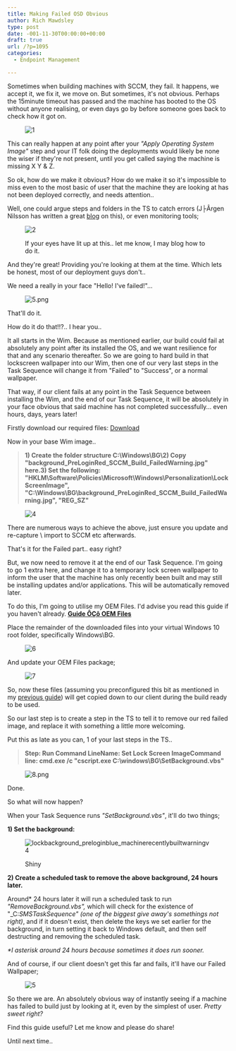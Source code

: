 ```yaml
---
title: Making Failed OSD Obvious
author: Rich Mawdsley
type: post
date: -001-11-30T00:00:00+00:00
draft: true
url: /?p=1095
categories:
  - Endpoint Management

---
```

Sometimes when building machines with SCCM, they fail. It happens, we accept it, we fix it, we move on. But sometimes, it's not obvious. Perhaps the 15minute timeout has passed and the machine has booted to the OS without anyone realising, or even days go by before someone goes back to check how it got on.

<div class="wp-block-image">
  <figure class="aligncenter"><img src="https://richmawdsleyblog.files.wordpress.com/2017/02/11.png" alt="1" class="wp-image-288" /></figure>
</div>

This can really happen at any point after your _"Apply Operating System Image"_ step and your IT folk doing the deployments would likely be none the wiser if they're not present, until you get called saying the machine is missing X Y & Z.

So ok, how do we make it obvious? How do we make it so it's impossible to miss even to the most basic of user that the machine they are looking at has not been deployed correctly, and needs attention..

Well, one could argue steps and folders in the TS to catch errors (J├Ârgen Nilsson has written a great <a href="https://t.co/WNfjA0Fq3G" target="_blank" rel="noreferrer noopener">blog</a> on this), or even monitoring tools;<figure class="wp-block-image alignnone size-full wp-image-297">

<img src="https://richmawdsleyblog.files.wordpress.com/2017/02/2.png" alt="2" class="wp-image-297" /> <figcaption>If your eyes have lit up at this.. let me know, I may blog how to do it.</figcaption></figure> 

And they're great! Providing you're looking at them at the time. Which lets be honest, most of our deployment guys don't..

We need a really in your face "Hello! I've failed!"…<figure class="wp-block-image">

<img src="https://richmawdsleyblog.files.wordpress.com/2017/02/51.png" alt="5.png" class="wp-image-325" /> </figure> 

That'll do it.

How do it do that!!?.. I hear you..

It all starts in the Wim. Because as mentioned earlier, our build could fail at absolutely any point after its installed the OS, and we want resilience for that and any scenario thereafter. So we are going to hard build in that lockscreen wallpaper into our Wim, then one of our very last steps in the Task Sequence will change it from "Failed" to "Success", or a normal wallpaper.

That way, if our client fails at any point in the Task Sequence between installing the Wim, and the end of our Task Sequence, it will be absolutely in your face obvious that said machine has not completed successfully… even hours, days, years later!

Firstly download our required files: [Download][1]

Now in your base Wim image..

<blockquote class="wp-block-quote">
  <p>
    <strong>1) Create the folder structure C:\Windows\BG\</strong><strong>2) Copy "background_PreLoginRed_SCCM_Build_FailedWarning.jpg" here.</strong><strong>3) Set the following: "HKLM\Software\Policies\Microsoft\Windows\Personalization\LockScreenImage", "C:\Windows\BG\background_PreLoginRed_SCCM_Build_FailedWarning.jpg", "REG_SZ"</strong>
  </p>
</blockquote><figure class="wp-block-image">

<img src="https://richmawdsleyblog.files.wordpress.com/2017/02/4.png" alt="4" class="wp-image-338" /> </figure> 

There are numerous ways to achieve the above, just ensure you update and re-capture \ import to SCCM etc afterwards.

That's it for the Failed part.. easy right?

But, we now need to remove it at the end of our Task Sequence. I'm going to go 1 extra here, and change it to a temporary lock screen wallpaper to inform the user that the machine has only recently been built and may still be installing updates and/or applications. This will be automatically removed later.

To do this, I'm going to utilise my OEM Files. I'd advise you read this guide if you haven't already. **<a href="https://richmawdsleyblog.wordpress.com/2017/01/27/osd-oem-files/" target="_blank" rel="noreferrer noopener">Guide ÔÇô OEM Files</a>**

Place the remainder of the downloaded files into your virtual Windows 10 root folder, specifically Windows\BG.<figure class="wp-block-image">

<img src="https://richmawdsleyblog.files.wordpress.com/2017/02/6.png" alt="6" class="wp-image-348" /> </figure> 

And update your OEM Files package;<figure class="wp-block-image">

<img src="https://richmawdsleyblog.files.wordpress.com/2017/02/7.png" alt="7" class="wp-image-351" /> </figure> 

So, now these files (assuming you preconfigured this bit as mentioned in my [previous guide][2]) will get copied down to our client during the build ready to be used.

So our last step is to create a step in the TS to tell it to remove our red failed image, and replace it with something a little more welcoming.

Put this as late as you can, 1 of your last steps in the TS..

<blockquote class="wp-block-quote">
  <p>
    <strong>Step: Run Command Line</strong><strong>Name: Set Lock Screen Image</strong><strong>Command line: cmd.exe /c "cscript.exe C:\windows\BG\SetBackground.vbs"</strong>
  </p>
</blockquote><figure class="wp-block-image">

<img src="https://richmawdsleyblog.files.wordpress.com/2017/02/8.png" alt="8.png" class="wp-image-361" /> </figure> 

Done.

So what will now happen?

When your Task Sequence runs _"SetBackground.vbs"_, it'll do two things;

**1) Set the background:**<figure class="wp-block-image alignnone size-full wp-image-429">

<img src="https://richmawdsleyblog.files.wordpress.com/2017/02/lockbackground_preloginblue_machinerecentlybuiltwarningv4.jpg" alt="lockbackground_preloginblue_machinerecentlybuiltwarningv4" class="wp-image-429" /> <figcaption>Shiny</figcaption></figure> 

**2) Create a scheduled task to remove the above background, 24 hours later.**

Around* 24 hours later it will run a scheduled task to run _"RemoveBackground.vbs",_ which will check for the existence of "_C:_SMSTaskSequence" (one of the biggest give away's somethings not right)_, and if it doesn't exist, then delete the keys we set earlier for the background, in turn setting it back to Windows default, and then self destructing and removing the scheduled task.

_*I asterisk around 24 hours because sometimes it does run sooner._

And of course, if our client doesn't get this far and fails, it'll have our Failed Wallpaper;<figure class="wp-block-image">

<img src="https://richmawdsleyblog.files.wordpress.com/2017/02/51.png" alt="5" class="wp-image-325" /> </figure> 

So there we are. An absolutely obvious way of instantly seeing if a machine has failed to build just by looking at it, even by the simplest of user. _Pretty sweet right?_

Find this guide useful? Let me know and please do share!

Until next time.. 

 [1]: https://my.pcloud.com/publink/show?code=kZfBElZeopT1u8Wc2buXq1xAJigoh9YO6iV
 [2]: https://richmawdsleyblog.wordpress.com/2017/02/03/guide-unsupported-hardware-filter/
